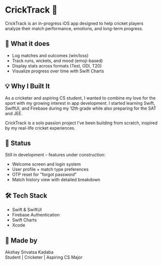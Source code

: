 # CrickTrack 🏏


CrickTrack is an in-progress iOS app designed to help cricket players analyze their match performance, emotions, and long-term progress.

## 🔧 What it does

- Log matches and outcomes (win/loss)
- Track runs, wickets, and mood (emoji-based)
- Display stats across formats (Test, ODI, T20)
- Visualize progress over time with Swift Charts

## 💡 Why I Built It

As a cricketer and aspiring CS student, I wanted to combine my love for the sport with my growing interest in app development. I started learning Swift, SwiftUI, and Firebase during my 12th grade while also preparing for the SAT and JEE.

CrickTrack is a solo passion project I’ve been building from scratch, inspired by my real-life cricket experiences.

## 🚧 Status

Still in development – features under construction:
- Welcome screen and login system
- User profile + match type preferences
- OTP reset for "forgot password"
- Match history view with detailed breakdown

## 🛠️ Tech Stack

- Swift & SwiftUI  
- Firebase Authentication  
- Swift Charts  
- Xcode

## 👤 Made by

Akshay Srivatsa Kadaba  
Student | Cricketer | Aspiring CS Major


